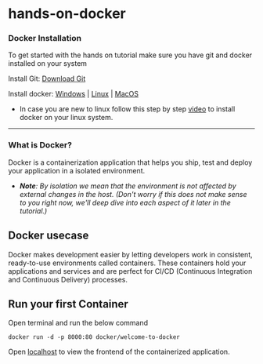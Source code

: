 # hands-on-docker

### Docker Installation

To get started with the hands on tutorial make sure you have git and docker installed on your system  

Install Git: [Download Git](https://git-scm.com/downloads)  

Install docker:
[Windows](https://desktop.docker.com/win/main/amd64/Docker%20Desktop%20Installer.exe?utm_source=docker&utm_medium=webreferral&utm_campaign=docs-driven-download-windows&_gl=1*1uf1m91*_gcl_au*MjA4NTE3MDExNi4xNzM3MDA0NzMz*_ga*MzUwNDMzNjA3LjE3MzcwMDQ3MzQ.*_ga_XJWPQMJYHQ*MTczNzAwNDczNC4xLjEuMTczNzAwNzAwOS4xMS4wLjA.) | [Linux](https://docs.docker.com/desktop/setup/install/linux/) | [MacOS](https://desktop.docker.com/mac/main/arm64/Docker.dmg?utm_source=docker&utm_medium=webreferral&utm_campaign=docs-driven-download-mac-arm64&_gl=1*1pthec7*_gcl_au*MjA4NTE3MDExNi4xNzM3MDA0NzMz*_ga*MzUwNDMzNjA3LjE3MzcwMDQ3MzQ.*_ga_XJWPQMJYHQ*MTczNzAwNDczNC4xLjEuMTczNzAwNjk2Ni41NC4wLjA.)

- In case you are new to linux follow this step by step [video](https://www.youtube.com/watch?v=J4dZ2jcpiP0) to install docker on your linux system.

---

### What is Docker?  
Docker is a containerization application that helps you ship, test and deploy your application in a isolated environment.

- ***Note**: By isolation we mean that the environment is not affected by external changes in the host. (Don't worry if this does not make sense to you right now, we'll deep dive into each aspect of it later in the tutorial.)*

## Docker usecase

Docker makes development easier by letting developers work in consistent, ready-to-use environments called containers. These containers hold your applications and services and are perfect for CI/CD (Continuous Integration and Continuous Delivery) processes.

## Run your first Container

Open terminal and run the below command  
```
docker run -d -p 8000:80 docker/welcome-to-docker
```

Open [localhost](http://localhost:8000/) to view the frontend of the containerized application.
